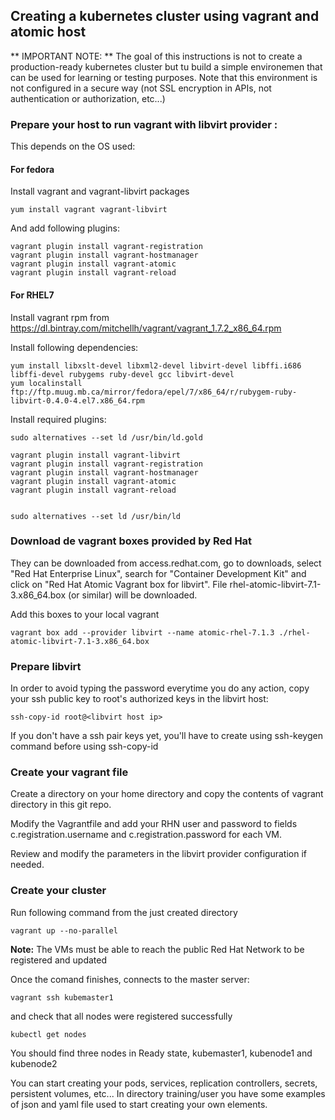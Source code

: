 ## Creating a kubernetes cluster using vagrant and atomic host

** IMPORTANT NOTE: ** The goal of this instructions is not to create a production-ready kubernetes cluster but tu build a simple environemen that can be used for learning or testing purposes. Note that this environment is not configured in a secure way (not SSL encryption in APIs, not authentication or authorization, etc...)

### Prepare your host to run vagrant with libvirt provider :

This depends on the OS used: 

#### For fedora

Install vagrant and vagrant-libvirt packages

```
yum install vagrant vagrant-libvirt
```

And add following plugins:

```
vagrant plugin install vagrant-registration
vagrant plugin install vagrant-hostmanager
vagrant plugin install vagrant-atomic
vagrant plugin install vagrant-reload
```


#### For RHEL7 

Install vagrant rpm from https://dl.bintray.com/mitchellh/vagrant/vagrant_1.7.2_x86_64.rpm

Install following dependencies:

```
yum install libxslt-devel libxml2-devel libvirt-devel libffi.i686 libffi-devel rubygems ruby-devel gcc libvirt-devel
yum localinstall ftp://ftp.muug.mb.ca/mirror/fedora/epel/7/x86_64/r/rubygem-ruby-libvirt-0.4.0-4.el7.x86_64.rpm
```


Install required plugins:


```
sudo alternatives --set ld /usr/bin/ld.gold

vagrant plugin install vagrant-libvirt
vagrant plugin install vagrant-registration
vagrant plugin install vagrant-hostmanager
vagrant plugin install vagrant-atomic
vagrant plugin install vagrant-reload


sudo alternatives --set ld /usr/bin/ld
```

### Download de vagrant boxes provided by Red Hat

They can be downloaded from access.redhat.com, go to downloads, select "Red Hat Enterprise Linux", search for "Container Development Kit" and click on "Red Hat Atomic Vagrant box for libvirt". File rhel-atomic-libvirt-7.1-3.x86_64.box (or similar) will be downloaded.

Add this boxes to your local vagrant

```
vagrant box add --provider libvirt --name atomic-rhel-7.1.3 ./rhel-atomic-libvirt-7.1-3.x86_64.box
```


### Prepare libvirt

In order to avoid typing the password everytime you do any action, copy your ssh public key to root's authorized keys in the libvirt host:

```
ssh-copy-id root@<libvirt host ip>
```

If you don't have a ssh pair keys yet, you'll have to create using ssh-keygen command before using ssh-copy-id

### Create your vagrant file

Create a directory on your home directory and copy the contents of vagrant directory in this git repo. 

Modify the Vagrantfile and add your RHN user and password to fields c.registration.username and c.registration.password for each VM.

Review and modify the parameters in the libvirt provider configuration if needed.

### Create your cluster

Run following command from the just created directory

```
vagrant up --no-parallel
```

**Note:** The VMs must be able to reach the public Red Hat Network to be registered and updated

Once the comand finishes, connects to the master server:

```
vagrant ssh kubemaster1
```

and check that all nodes were registered successfully

```
kubectl get nodes
```

You should find three nodes in Ready state, kubemaster1, kubenode1 and kubenode2

You can start creating your pods, services, replication controllers, secrets, persistent volumes, etc... In directory training/user you have some examples of json and yaml file used to start creating your own elements.

